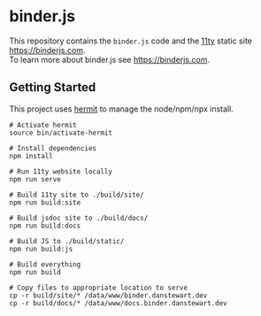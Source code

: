 # binder.js

This repository contains the `binder.js` code and the [11ty](https://www.11ty.dev/) static site https://binderjs.com.  
To learn more about binder.js see https://binderjs.com.  


## Getting Started

This project uses [hermit](https://cashapp.github.io/hermit/usage/get-started/) to manage the node/npm/npx install.  

```
# Activate hermit
source bin/activate-hermit

# Install dependencies
npm install

# Run 11ty website locally
npm run serve

# Build 11ty site to ./build/site/
npm run build:site

# Build jsdoc site to ./build/docs/
npm run build:docs

# Build JS to ./build/static/
npm run build:js

# Build everything
npm run build

# Copy files to appropriate location to serve
cp -r build/site/* /data/www/binder.danstewart.dev
cp -r build/docs/* /data/www/docs.binder.danstewart.dev
```

